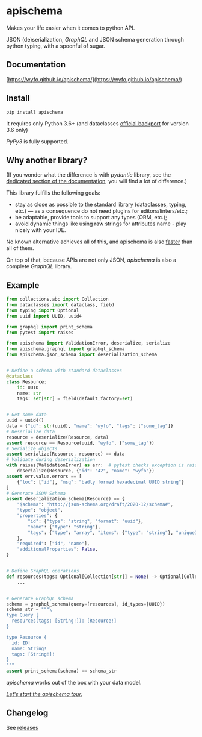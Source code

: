 # apischema

Makes your life easier when it comes to python API.

JSON (de)serialization, *GraphQL* and JSON schema generation through python typing, with a spoonful of sugar.

## Documentation

[https://wyfo.github.io/apischema/](https://wyfo.github.io/apischema/)

## Install
```shell
pip install apischema
```
It requires only Python 3.6+ (and dataclasses [official backport](https://pypi.org/project/dataclasses/) for version 3.6 only)

*PyPy3* is fully supported.

## Why another library?

(If you wonder what the difference is with *pydantic* library, see the [dedicated section of the documentation](https://wyfo.github.io/apischema/difference_with_pydantic/), you will find a lot of difference.)

This library fulfills the following goals:

- stay as close as possible to the standard library (dataclasses, typing, etc.) — as a consequence do not need plugins for editors/linters/etc.;
- be adaptable, provide tools to support any types (ORM, etc.);
- avoid dynamic things like using raw strings for attributes name - play nicely with your IDE.

No known alternative achieves all of this, and apischema is also [faster](https://wyfo.github.io/apischema/performance_and_benchmark) than all of them.

On top of that, because APIs are not only JSON, *apischema* is also a complete *GraphQL* library.

## Example

```python
from collections.abc import Collection
from dataclasses import dataclass, field
from typing import Optional
from uuid import UUID, uuid4

from graphql import print_schema
from pytest import raises

from apischema import ValidationError, deserialize, serialize
from apischema.graphql import graphql_schema
from apischema.json_schema import deserialization_schema


# Define a schema with standard dataclasses
@dataclass
class Resource:
    id: UUID
    name: str
    tags: set[str] = field(default_factory=set)


# Get some data
uuid = uuid4()
data = {"id": str(uuid), "name": "wyfo", "tags": ["some_tag"]}
# Deserialize data
resource = deserialize(Resource, data)
assert resource == Resource(uuid, "wyfo", {"some_tag"})
# Serialize objects
assert serialize(Resource, resource) == data
# Validate during deserialization
with raises(ValidationError) as err:  # pytest checks exception is raised
    deserialize(Resource, {"id": "42", "name": "wyfo"})
assert err.value.errors == [
    {"loc": ["id"], "msg": "badly formed hexadecimal UUID string"}
]
# Generate JSON Schema
assert deserialization_schema(Resource) == {
    "$schema": "http://json-schema.org/draft/2020-12/schema#",
    "type": "object",
    "properties": {
        "id": {"type": "string", "format": "uuid"},
        "name": {"type": "string"},
        "tags": {"type": "array", "items": {"type": "string"}, "uniqueItems": True},
    },
    "required": ["id", "name"],
    "additionalProperties": False,
}


# Define GraphQL operations
def resources(tags: Optional[Collection[str]] = None) -> Optional[Collection[Resource]]:
    ...


# Generate GraphQL schema
schema = graphql_schema(query=[resources], id_types={UUID})
schema_str = """\
type Query {
  resources(tags: [String!]): [Resource!]
}

type Resource {
  id: ID!
  name: String!
  tags: [String!]!
}
"""
assert print_schema(schema) == schema_str
```
*apischema* works out of the box with your data model.

[*Let's start the apischema tour.*](https://wyfo.github.io/apischema/)

## Changelog

See [releases](https://github.com/wyfo/apischema/releases)